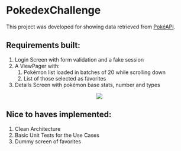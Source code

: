 # PokedexChallenge

This project was developed for showing data retrieved from [PokéAPI](https://pokeapi.co/).

## Requirements built:

1. Login Screen with form validation and a fake session
2. A ViewPager with:
   1. Pokémon list loaded in batches of 20 while scrolling down
   2. List of those selected as favorites
3. Details Screen with pokémon base stats, number and types

<p align="center">
  <img src="https://raw.githubusercontent.com/ramruizni/PokedexChallenge/master/PokedexChallenge.gif" />
</p>

## Nice to haves implemented:

1. Clean Architecture
2. Basic Unit Tests for the Use Cases
3. Dummy screen of favorites
